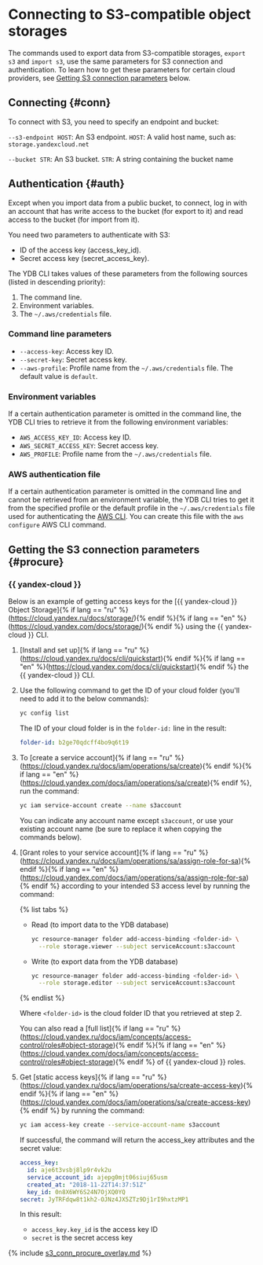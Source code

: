 # Connecting to S3-compatible object storages

The commands used to export data from S3-compatible storages, `export s3` and `import s3`, use the same parameters for S3 connection and authentication. To learn how to get these parameters for certain cloud providers, see [Getting S3 connection parameters](#procure) below.

## Connecting {#conn}

To connect with S3, you need to specify an endpoint and bucket:

`--s3-endpoint HOST`: An S3 endpoint. `HOST`: A valid host name, such as: `storage.yandexcloud.net`

`--bucket STR`: An S3 bucket. `STR`: A string containing the bucket name

## Authentication {#auth}

Except when you import data from a public bucket, to connect, log in with an account that has write access to the bucket (for export to it) and read access to the bucket (for import from it).

You need two parameters to authenticate with S3:

- ID of the access key (access_key_id).
- Secret access key (secret_access_key).

The YDB CLI takes values of these parameters from the following sources (listed in descending priority):

1. The command line.
2. Environment variables.
3. The `~/.aws/credentials` file.

### Command line parameters

* `--access-key`: Access key ID.
* `--secret-key`: Secret access key.
* `--aws-profile`: Profile name from the `~/.aws/credentials` file. The default value is `default`.

### Environment variables

If a certain authentication parameter is omitted in the command line, the YDB CLI tries to retrieve it from the following environment variables:

* `AWS_ACCESS_KEY_ID`: Access key ID.
* `AWS_SECRET_ACCESS_KEY`: Secret access key.
* `AWS_PROFILE`: Profile name from the `~/.aws/credentials` file.

### AWS authentication file

If a certain authentication parameter is omitted in the command line and cannot be retrieved from an environment variable, the YDB CLI tries to get it from the specified profile or the default profile in the `~/.aws/credentials` file used for authenticating the [AWS CLI](https://aws.amazon.com/ru/cli/). You can create this file with the `aws configure` AWS CLI command.

## Getting the S3 connection parameters {#procure}

### {{ yandex-cloud }}

Below is an example of getting access keys for the [{{ yandex-cloud }} Object Storage]{% if lang == "ru" %}(https://cloud.yandex.ru/docs/storage/){% endif %}{% if lang == "en" %}(https://cloud.yandex.com/docs/storage/){% endif %} using the {{ yandex-cloud }} CLI.

1. [Install and set up]{% if lang == "ru" %}(https://cloud.yandex.ru/docs/cli/quickstart){% endif %}{% if lang == "en" %}(https://cloud.yandex.com/docs/cli/quickstart){% endif %} the {{ yandex-cloud }} CLI.

2. Use the following command to get the ID of your cloud folder (you'll need to add it to the below commands):

   ```bash
   yc config list
   ```

   The ID of your cloud folder is in the `folder-id:` line in the result:

   ```yaml
   folder-id: b2ge70qdcff4bo9q6t19
   ```

3. To [create a service account]{% if lang == "ru" %}(https://cloud.yandex.ru/docs/iam/operations/sa/create){% endif %}{% if lang == "en" %}(https://cloud.yandex.com/docs/iam/operations/sa/create){% endif %}, run the command:

   ```bash
   yc iam service-account create --name s3account
   ```

   You can indicate any account name except `s3account`, or use your existing account name (be sure to replace it when copying the commands below).

3. [Grant roles to your service account]{% if lang == "ru" %}(https://cloud.yandex.ru/docs/iam/operations/sa/assign-role-for-sa){% endif %}{% if lang == "en" %}(https://cloud.yandex.com/docs/iam/operations/sa/assign-role-for-sa){% endif %} according to your intended S3 access level by running the command:

   {% list tabs %}

   - Read (to import data to the YDB database)

      ```bash
      yc resource-manager folder add-access-binding <folder-id> \
        --role storage.viewer --subject serviceAccount:s3account
      ```

   - Write (to export data from the YDB database)

      ```bash
      yc resource-manager folder add-access-binding <folder-id> \
        --role storage.editor --subject serviceAccount:s3account
      ```

   {% endlist %}

   Where `<folder-id>` is the cloud folder ID that you retrieved at step 2.

   You can also read a [full list]{% if lang == "ru" %}(https://cloud.yandex.ru/docs/iam/concepts/access-control/roles#object-storage){% endif %}{% if lang == "en" %}(https://cloud.yandex.com/docs/iam/concepts/access-control/roles#object-storage){% endif %} of {{ yandex-cloud }} roles.

4. Get [static access keys]{% if lang == "ru" %}(https://cloud.yandex.ru/docs/iam/operations/sa/create-access-key){% endif %}{% if lang == "en" %}(https://cloud.yandex.com/docs/iam/operations/sa/create-access-key){% endif %} by running the command:

   ```bash
   yc iam access-key create --service-account-name s3account
   ```

   If successful, the command will return the access_key attributes and the secret value:

   ```yaml
   access_key:
     id: aje6t3vsbj8lp9r4vk2u
     service_account_id: ajepg0mjt06siuj65usm
     created_at: "2018-11-22T14:37:51Z"
     key_id: 0n8X6WY6S24N7OjXQ0YQ
   secret: JyTRFdqw8t1kh2-OJNz4JX5ZTz9Dj1rI9hxtzMP1
   ```

   In this result:

   - `access_key.key_id` is the access key ID
   - `secret` is the secret access key

{% include [s3_conn_procure_overlay.md](s3_conn_procure_overlay.md) %}
